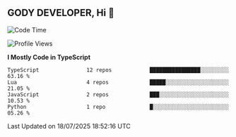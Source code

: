 ## GODY DEVELOPER, Hi 👋

<!--START_SECTION:waka-->
![Code Time](http://img.shields.io/badge/Code%20Time-27%20hrs%2024%20mins-blue)

![Profile Views](http://img.shields.io/badge/Profile%20Views-129-blue)

**I Mostly Code in TypeScript** 

```text
TypeScript               12 repos            ████████████████░░░░░░░░░   63.16 % 
Lua                      4 repos             █████░░░░░░░░░░░░░░░░░░░░   21.05 % 
JavaScript               2 repos             ███░░░░░░░░░░░░░░░░░░░░░░   10.53 % 
Python                   1 repo              █░░░░░░░░░░░░░░░░░░░░░░░░   05.26 % 
```




 Last Updated on 18/07/2025 18:52:16 UTC
<!--END_SECTION:waka-->
